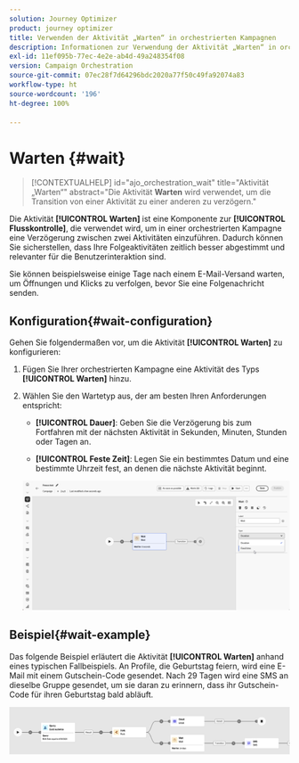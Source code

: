 ```yaml
---
solution: Journey Optimizer
product: journey optimizer
title: Verwenden der Aktivität „Warten“ in orchestrierten Kampagnen
description: Informationen zur Verwendung der Aktivität „Warten“ in orchestrierten Kampagnen
exl-id: 11ef095b-77ec-4e2e-ab4d-49a248354f08
version: Campaign Orchestration
source-git-commit: 07ec28f7d64296bdc2020a77f50c49fa92074a83
workflow-type: ht
source-wordcount: '196'
ht-degree: 100%

---
```



# Warten {#wait}

>[!CONTEXTUALHELP]
>id="ajo_orchestration_wait"
>title="Aktivität „Warten“"
>abstract="Die Aktivität **Warten** wird verwendet, um die Transition von einer Aktivität zu einer anderen zu verzögern."

Die Aktivität **[!UICONTROL Warten]** ist eine Komponente zur **[!UICONTROL Flusskontrolle]**, die verwendet wird, um in einer orchestrierten Kampagne eine Verzögerung zwischen zwei Aktivitäten einzuführen. Dadurch können Sie sicherstellen, dass Ihre Folgeaktivitäten zeitlich besser abgestimmt und relevanter für die Benutzerinteraktion sind.

Sie können beispielsweise einige Tage nach einem E-Mail-Versand warten, um Öffnungen und Klicks zu verfolgen, bevor Sie eine Folgenachricht senden.

## Konfiguration{#wait-configuration}

Gehen Sie folgendermaßen vor, um die Aktivität **[!UICONTROL Warten]** zu konfigurieren:

1. Fügen Sie Ihrer orchestrierten Kampagne eine Aktivität des Typs **[!UICONTROL Warten]** hinzu.

1. Wählen Sie den Wartetyp aus, der am besten Ihren Anforderungen entspricht:

   * **[!UICONTROL Dauer]**: Geben Sie die Verzögerung bis zum Fortfahren mit der nächsten Aktivität in Sekunden, Minuten, Stunden oder Tagen an.

   * **[!UICONTROL Feste Zeit]**: Legen Sie ein bestimmtes Datum und eine bestimmte Uhrzeit fest, an denen die nächste Aktivität beginnt.

   ![](../assets/wait_activity.png)

## Beispiel{#wait-example}

Das folgende Beispiel erläutert die Aktivität **[!UICONTROL Warten]** anhand eines typischen Fallbeispiels.  An Profile, die Geburtstag feiern, wird eine E-Mail mit einem Gutschein-Code gesendet. Nach 29 Tagen wird eine SMS an dieselbe Gruppe gesendet, um sie daran zu erinnern, dass ihr Gutschein-Code für ihren Geburtstag bald abläuft.

![](../assets/wait-example.png)
